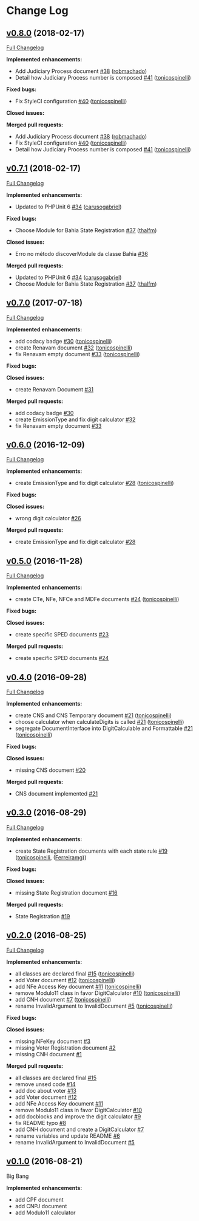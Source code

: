 Change Log
==========

## [v0.8.0](https://github.com/brazanation/documents/tree/v0.8.0) (2018-02-17)
[Full Changelog](https://github.com/brazanation/documents/compare/v0.7.1...v0.8.0)

**Implemented enhancements:**

- Add Judiciary Process document [#38](https://github.com/brazanation/documents/pull/38) ([robmachado](https://github.com/robmachado))
- Detail how Judiciary Process number is composed [#41](https://github.com/brazanation/documents/pull/41) ([tonicospinelli](https://github.com/tonicospinelli))

**Fixed bugs:**

- Fix StyleCI configuration [#40](https://github.com/brazanation/documents/pull/40) ([tonicospinelli](https://github.com/tonicospinelli))

**Closed issues:**

**Merged pull requests:**

- Add Judiciary Process document [#38](https://github.com/brazanation/documents/pull/38) ([robmachado](https://github.com/robmachado))
- Fix StyleCI configuration [#40](https://github.com/brazanation/documents/pull/40) ([tonicospinelli](https://github.com/tonicospinelli))
- Detail how Judiciary Process number is composed [#41](https://github.com/brazanation/documents/pull/41) ([tonicospinelli](https://github.com/tonicospinelli))

## [v0.7.1](https://github.com/brazanation/documents/tree/v0.7.1) (2018-02-17)
[Full Changelog](https://github.com/brazanation/documents/compare/v0.7.0...v0.7.1)

**Implemented enhancements:**

- Updated to PHPUnit 6 [#34](https://github.com/brazanation/documents/pull/34) ([carusogabriel](https://github.com/carusogabriel))

**Fixed bugs:**

- Choose Module for Bahia State Registration [#37](https://github.com/brazanation/documents/pull/37) ([thalfm](https://github.com/thalfm))

**Closed issues:**

- Erro no método discoverModule da classe Bahia [#36](https://github.com/brazanation/php-documents/issues/36)

**Merged pull requests:**

- Updated to PHPUnit 6 [#34](https://github.com/brazanation/documents/pull/34) ([carusogabriel](https://github.com/carusogabriel))
- Choose Module for Bahia State Registration [#37](https://github.com/brazanation/documents/pull/37) ([thalfm](https://github.com/thalfm))

## [v0.7.0](https://github.com/brazanation/documents/tree/v0.7.0) (2017-07-18)
[Full Changelog](https://github.com/brazanation/documents/compare/v0.6.0...v0.7.0)

**Implemented enhancements:**

- add codacy badge [#30](https://github.com/brazanation/documents/pull/30) ([tonicospinelli](https://github.com/tonicospinelli))
- create Renavam document [#32](https://github.com/brazanation/documents/pull/32) ([tonicospinelli](https://github.com/tonicospinelli))
- fix Renavam empty document [#33](https://github.com/brazanation/documents/pull/33) ([tonicospinelli](https://github.com/tonicospinelli))

**Fixed bugs:**

**Closed issues:**

- create Renavam Document [#31](https://github.com/brazanation/php-documents/issues/31)

**Merged pull requests:**

- add codacy badge [#30](https://github.com/brazanation/documents/pull/30)
- create EmissionType and fix digit calculator [#32](https://github.com/brazanation/documents/pull/32)
- fix Renavam empty document [#33](https://github.com/brazanation/documents/pull/33)

## [v0.6.0](https://github.com/brazanation/documents/tree/v0.6.0) (2016-12-09)
[Full Changelog](https://github.com/brazanation/documents/compare/v0.5.0...v0.6.0)

**Implemented enhancements:**

- create EmissionType and fix digit calculator [#28](https://github.com/brazanation/documents/pull/28) ([tonicospinelli](https://github.com/tonicospinelli))

**Fixed bugs:**

**Closed issues:**

- wrong digit calculator [\#26](https://github.com/brazanation/documents/issues/26)

**Merged pull requests:**

- create EmissionType and fix digit calculator [#28](https://github.com/brazanation/documents/pull/28)


## [v0.5.0](https://github.com/brazanation/documents/tree/v0.5.0) (2016-11-28)
[Full Changelog](https://github.com/brazanation/documents/compare/v0.4.0...v0.5.0)

**Implemented enhancements:**

- create CTe, NFe, NFCe and MDFe documents [#24](https://github.com/brazanation/documents/pull/24) ([tonicospinelli](https://github.com/tonicospinelli))

**Fixed bugs:**

**Closed issues:**

- create specific SPED documents [\#23](https://github.com/brazanation/documents/issues/23)

**Merged pull requests:**

- create specific SPED documents [#24](https://github.com/brazanation/documents/pull/24)

## [v0.4.0](https://github.com/brazanation/documents/tree/v0.3.0) (2016-09-28)
[Full Changelog](https://github.com/brazanation/documents/compare/v0.3.0...v0.4.0)

**Implemented enhancements:**

- create CNS and CNS Temporary document [#21](https://github.com/brazanation/documents/pull/21) ([tonicospinelli](https://github.com/tonicospinelli))
- choose calculator when calculateDigits is called [#21](https://github.com/brazanation/documents/pull/21) ([tonicospinelli](https://github.com/tonicospinelli))
- segregate DocumentInterface into DigitCalculable and Formattable [#21](https://github.com/brazanation/documents/pull/21) ([tonicospinelli](https://github.com/tonicospinelli))

**Fixed bugs:**

**Closed issues:**

- missing CNS document [\#20](https://github.com/brazanation/documents/issues/16)

**Merged pull requests:**

- CNS document implemented [#21](https://github.com/brazanation/documents/pull/21)

## [v0.3.0](https://github.com/brazanation/documents/tree/v0.3.0) (2016-08-29)
[Full Changelog](https://github.com/brazanation/documents/compare/v0.2.0...v0.3.0)

**Implemented enhancements:**

- create State Registration documents with each state rule [\#19](https://github.com/brazanation/documents/pull/19) ([tonicospinelli](https://github.com/tonicospinelli), ([Ferreiramg](https://github.com/Ferreiramg)))

**Fixed bugs:**

**Closed issues:**

- missing State Registration document [\#16](https://github.com/brazanation/documents/issues/16)

**Merged pull requests:**

- State Registration [\#19](https://github.com/brazanation/documents/pull/19)

## [v0.2.0](https://github.com/brazanation/documents/tree/v0.2.0) (2016-08-25)
[Full Changelog](https://github.com/brazanation/documents/compare/v0.1.0...v0.2.0)

**Implemented enhancements:**

- all classes are declared final [\#15](https://github.com/brazanation/documents/pull/15) ([tonicospinelli](https://github.com/tonicospinelli))
- add Voter document [\#12](https://github.com/brazanation/documents/pull/12) ([tonicospinelli](https://github.com/tonicospinelli))
- add NFe Access Key document [\#11](https://github.com/brazanation/documents/pull/11) ([tonicospinelli](https://github.com/tonicospinelli))
- remove Modulo11 class in favor DigitCalculator [\#10](https://github.com/brazanation/documents/pull/10) ([tonicospinelli](https://github.com/tonicospinelli))
- add CNH document [\#7](https://github.com/brazanation/documents/pull/7) ([tonicospinelli](https://github.com/tonicospinelli))
- rename InvalidArgument to InvalidDocument [\#5](https://github.com/brazanation/documents/pull/5) ([tonicospinelli](https://github.com/tonicospinelli))

**Fixed bugs:**

**Closed issues:**

- missing NFeKey document [\#3](https://github.com/brazanation/documents/issues/3)
- missing Voter Registration document [\#2](https://github.com/brazanation/documents/issues/2)
- missing CNH document [\#1](https://github.com/brazanation/documents/issues/1)

**Merged pull requests:**

- all classes are declared final [\#15](https://github.com/brazanation/documents/pull/15)
- remove unsed code [\#14](https://github.com/brazanation/documents/pull/14)
- add doc about voter [\#13](https://github.com/brazanation/documents/pull/13)
- add Voter document [\#12](https://github.com/brazanation/documents/pull/12)
- add NFe Access Key document [\#11](https://github.com/brazanation/documents/pull/11)
- remove Modulo11 class in favor DigitCalculator [\#10](https://github.com/brazanation/documents/pull/10)
- add docblocks and improve the digit calculator [\#9](https://github.com/brazanation/documents/pull/9)
- fix README typo [\#8](https://github.com/brazanation/documents/pull/8)
- add CNH document and create a DigitCalculator [\#7](https://github.com/brazanation/documents/pull/7)
- rename variables and update README [\#6](https://github.com/brazanation/documents/pull/6)
- rename InvalidArgument to InvalidDocument [\#5](https://github.com/brazanation/documents/pull/5)

## [v0.1.0](https://github.com/brazanation/documents/tree/v0.1.0) (2016-08-21)

Big Bang

**Implemented enhancements:**

- add CPF document
- add CNPJ document
- add Modulo11 calculator
